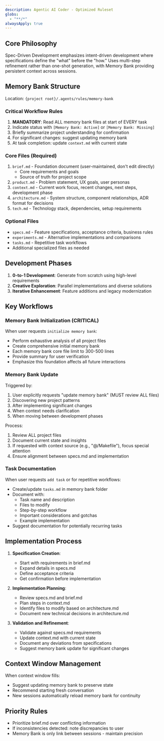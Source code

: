 ```yaml
---
description: Agentic AI Coder - Optimized Ruleset
globs:
  - "**/*"
alwaysApply: true
---
```


## Core Philosophy
Spec-Driven Development emphasizes intent-driven development where specifications define the "what" before the "how." Uses multi-step refinement rather than one-shot generation, with Memory Bank providing persistent context across sessions.

## Memory Bank Structure
Location: `{project root}/.agents/rules/memory-bank`

### Critical Workflow Rules
1. **MANDATORY**: Read ALL memory bank files at start of EVERY task
2. Indicate status with `[Memory Bank: Active]` or `[Memory Bank: Missing]`
3. Briefly summarize project understanding for confirmation
4. For significant changes: suggest updating memory bank
5. At task completion: update `context.md` with current state

### Core Files (Required)
1. `brief.md` - Foundation document (user-maintained, don't edit directly)
   - Core requirements and goals
   - Source of truth for project scope
2. `product.md` - Problem statement, UX goals, user personas
3. `context.md` - Current work focus, recent changes, next steps, development phase
4. `architecture.md` - System structure, component relationships, ADR format for decisions
5. `tech.md` - Technology stack, dependencies, setup requirements

### Optional Files
- `specs.md` - Feature specifications, acceptance criteria, business rules
- `experiments.md` - Alternative implementations and comparisons
- `tasks.md` - Repetitive task workflows
- Additional specialized files as needed

## Development Phases
1. **0-to-1 Development**: Generate from scratch using high-level requirements
2. **Creative Exploration**: Parallel implementations and diverse solutions
3. **Iterative Enhancement**: Feature additions and legacy modernization

## Key Workflows

### Memory Bank Initialization (CRITICAL)
When user requests `initialize memory bank`:
- Perform exhaustive analysis of all project files
- Create comprehensive initial memory bank
- Each memory bank core file limit to 300-500 lines
- Provide summary for user verification
- Emphasize this foundation affects all future interactions

### Memory Bank Update
Triggered by:
1. User explicitly requests "update memory bank" (MUST review ALL files)
2. Discovering new project patterns
3. After implementing significant changes
4. When context needs clarification
5. When moving between development phases

Process:
1. Review ALL project files
2. Document current state and insights
3. If requested with context source (e.g., "@/Makefile"), focus special attention
4. Ensure alignment between specs.md and implementation

### Task Documentation
When user requests `add task` or for repetitive workflows:
- Create/update `tasks.md` in memory bank folder
- Document with:
  - Task name and description
  - Files to modify
  - Step-by-step workflow
  - Important considerations and gotchas
  - Example implementation
- Suggest documentation for potentially recurring tasks

## Implementation Process
1. **Specification Creation**:
   - Start with requirements in brief.md
   - Expand details in specs.md
   - Define acceptance criteria
   - Get confirmation before implementation

2. **Implementation Planning**:
   - Review specs.md and brief.md
   - Plan steps in context.md
   - Identify files to modify based on architecture.md
   - Document new technical decisions in architecture.md

3. **Validation and Refinement**:
   - Validate against specs.md requirements
   - Update context.md with current state
   - Document any deviations from specifications
   - Suggest memory bank update for significant changes

## Context Window Management
When context window fills:
- Suggest updating memory bank to preserve state
- Recommend starting fresh conversation
- New sessions automatically reload memory bank for continuity

## Priority Rules
- Prioritize brief.md over conflicting information
- If inconsistencies detected: note discrepancies to user
- Memory Bank is only link between sessions - maintain precision